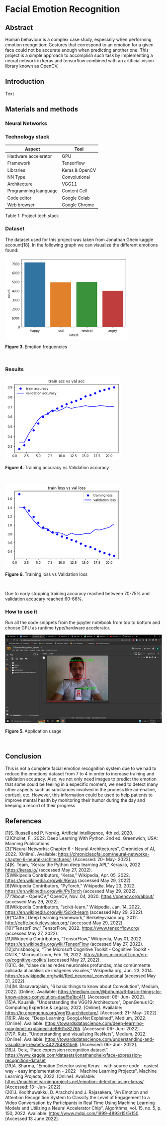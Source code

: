 # Facial Emotion Recognition

## Abstract
Human behaviour is a complex case study, especially when performing emotion recognition: Gestures that correspond to an emotion for a given face could not be accurate enough when predicting another one. This project is a simple approach to accomplish such task by implementing a neural network in keras and tensorflow combined with an artificial vision library known as OpenCV.<br>

## Introduction
Text<br>




## Materials and methods
### Neural Networks

### Technology stack
| Aspect                  | Tool              |
| -------------           | -------------     |
| Hardware accelerator    | GPU               |
| Framework               | Tensorflow        |
| Libraries               |  Keras & OpenCV   |
| NN Type                 | Convolutional     |
| Architecture            | VGG11             |
| Programming laanguage   | Content Cell      |
| Code editor             | Google Colab      |
| Web browser             | Google Chrome     |

Table 1. </b>Project tech stack<br>

### Dataset
The dataset used for this project was taken from Jonathan Gheix kaggle account[18]. In the following graph we can visualize the different emotions found: <br>

![Emotion_frequencies](https://github.com/rcgc/FacialEmotionRecognition/blob/master/readme_images/emotion_frequencies.png)
<p><b>Figure 3. </b>Emotion frequencies</p><br>

### Results
![Training_accuracy_vs_validation_accuracy](https://github.com/rcgc/FacialEmotionRecognition/blob/master/readme_images/trainAcc_vs_valAcc.png)
<p><b>Figure 4. </b>Training accuracy vs Validation accuracy</p><br>


![Training_loss_vs_validation_loss](https://github.com/rcgc/FacialEmotionRecognition/blob/master/readme_images/trainLoss_vs_valLoss.png)
<p><b>Figure 6. </b>Training loss vs Validation loss</p><br>

Due to early stopping training accuracy reached between 70-75% and validation accucary reached 60-66%.<br>

### How to use it

Run all the code snippets from the jupyter notebook from top to bottom and choose GPU as runtime type/hardware accelerator.<br>

![Application_usage](https://github.com/rcgc/FacialEmotionRecognition/blob/master/readme_images/emotion_recognition_usage.jpeg)
<p><b>Figure 5. </b>Application usage</p><br>

## Conclusion
This is not a complete facial emotion recognition system due to we had to reduce the emotions dataset from 7 to 4 in order to increase training and validation accuracy. Also, we not only need images to predict the emotion that some could be feeling in a especific moment, we need to detect many other aspects such as substances involved in the process like adrenaline, cortisol, etc. However, this information could be used to help patients to improve mental health by monitoring their humor during the day and keeping a record of their progress<br>

## References
[1]S. Russell and P. Norvig, Artificial intelligence, 4th ed. 2020.<br>
[2]Chollet, F., 2022. Deep Learning With Python. 2nd ed. Greenwich, USA: Manning Publications.<br>
[3]"Neural Networks: Chapter 6 - Neural Architectures", Chronicles of AI, 2022. [Online]. Available: https://chroniclesofai.com/neural-networks-chapter-6-neural-architectures/. [Accessed: 20- May- 2022].<br>
[4]K. Team, “Keras: the Python deep learning API,” Keras.io, 2022. https://keras.io/ (accessed May 27, 2022).<br>
[5]Wikipedia Contributors, “Keras,” Wikipedia, Apr. 05, 2022. https://en.wikipedia.org/wiki/Keras (accessed May 29, 2022).<br>
[6]Wikipedia Contributors, “PyTorch,” Wikipedia, May 23, 2022. https://en.wikipedia.org/wiki/PyTorch (accessed May 29, 2022).<br>
[7]“About - OpenCV,” OpenCV, Nov. 04, 2020. https://opencv.org/about/ (accessed May 29, 2022).<br>
[8]Wikipedia Contributors, “scikit-learn,” Wikipedia, Jan. 14, 2022. https://en.wikipedia.org/wiki/Scikit-learn (accessed May 29, 2022).<br>
[9]“Caffe | Deep Learning Framework,” Berkeleyvision.org, 2012. http://caffe.berkeleyvision.org/ (accessed May 29, 2022).<br>
[10]“TensorFlow,” TensorFlow, 2022. https://www.tensorflow.org/ (accessed May 27, 2022).<br>
[11]Wikipedia Contributors, “TensorFlow,” Wikipedia, May 01, 2022. https://en.wikipedia.org/wiki/TensorFlow (accessed May 27, 2022).<br>
[12]chrisbasoglu, “The Microsoft Cognitive Toolkit - Cognitive Toolkit - CNTK,” Microsoft.com, Feb. 16, 2022. https://docs.microsoft.com/en-us/cognitive-toolkit/ (accessed May 27, 2022).<br>
[13]C. de, “clase de las redes neuronales profundas, más comúnmente aplicada al análisis de imágenes visuales,” Wikipedia.org, Jun. 23, 2014. https://es.wikipedia.org/wiki/Red_neuronal_convolucional (accessed May 31, 2022).<br>
[14]M. Basavarajaiah, "6 basic things to know about Convolution", Medium, 2022. [Online]. Available: https://medium.com/@bdhuma/6-basic-things-to-know-about-convolution-daef5e1bc411. [Accessed: 06- Jun- 2022].<br>
[15]A. Kaushik, "Understanding the VGG19 Architecture", OpenGenus IQ: Computing Expertise & Legacy, 2022. [Online]. Available: https://iq.opengenus.org/vgg19-architecture/. [Accessed: 21- May- 2022].<br>
[16]R. Alake, "Deep Learning: GoogLeNet Explained", Medium, 2022. [Online]. Available: https://towardsdatascience.com/deep-learning-googlenet-explained-de8861c82765. [Accessed: 06- Jun- 2022].<br>
[17]P. Ruiz, "Understanding and visualizing ResNets", Medium, 2022. [Online]. Available: https://towardsdatascience.com/understanding-and-visualizing-resnets-442284831be8. [Accessed: 06- Jun- 2022].<br>
[18]J. Oeix, “Face expression recognition dataset”. https://www.kaggle.com/datasets/jonathanoheix/face-expression-recognition-dataset<br>
[19]A. Sharma, "Emotion Detector using Keras - with source code - easiest way - easy implementation - 2022 - Machine Learning Projects", Machine Learning Projects, 2022. [Online]. Available: https://machinelearningprojects.net/emotion-detector-using-keras/. [Accessed: 13- Jun- 2022].<br>
[20]J. Kodithuwakku, D. Arachchi and J. Rajasekera, "An Emotion and Attention Recognition System to Classify the Level of Engagement to a Video Conversation by Participants in Real Time Using Machine Learning Models and Utilizing a Neural Accelerator Chip", Algorithms, vol. 15, no. 5, p. 150, 2022. Available: https://www.mdpi.com/1999-4893/15/5/150. [Accessed 13 June 2022].
